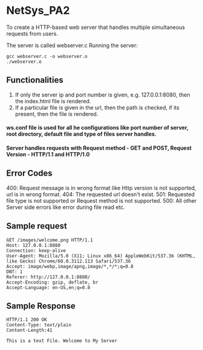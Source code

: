 # NetSys_PA2
To create a HTTP-based web server that handles multiple simultaneous requests from users.

The server is called webserver.c
Running the server:
```
gcc webserver.c -o webserver.o
./webserver.o
```


## Functionalities
1. If only the server ip and port number is given, e.g. 127.0.0.1:8080, then the index.html file is rendered.
2. If a particular file is given in the url, then the path is checked, if its present, then the file is rendered.

#### ws.conf file is used for all he configurations like port number of server, root directory, default file and type of files server handles.

#### Server handles requests with Request method - GET and POST, Request Version - HTTP/1.1 and HTTP/1.0

## Error Codes

400: Request message is in wrong format like Http version is not supported, url is in wrong format.
404: The requested url doesn't exist.
501: Requested file type is not supported or Request method is not supported.
500: All other Server side errors like error during file read etc.

## Sample request 

```
GET /images/welcome.png HTTP/1.1
Host: 127.0.0.1:8880
Connection: keep-alive
User-Agent: Mozilla/5.0 (X11; Linux x86_64) AppleWebKit/537.36 (KHTML, like Gecko) Chrome/60.0.3112.113 Safari/537.36
Accept: image/webp,image/apng,image/*,*/*;q=0.8
DNT: 1
Referer: http://127.0.0.1:8880/
Accept-Encoding: gzip, deflate, br
Accept-Language: en-US,en;q=0.8
```

## Sample Response

```
HTTP/1.1 200 OK
Content-Type: text/plain
Content-Length:41

This is a text File. Welcome to My Server
```
